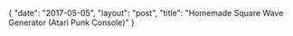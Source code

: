 {
   "date": "2017-05-05",
   "layout": "post",
   "title": "Homemade Square Wave Generator (Atari Punk Console)"
}

